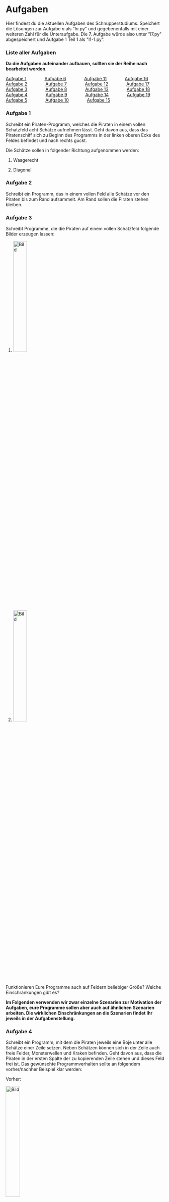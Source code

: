 # Aufgaben

Hier findest du die aktuellen Aufgaben des Schnupperstudiums.
Speichert die Lösungen zur Aufgabe *n* als "l*n*.py"
und gegebenenfalls mit einer weiteren Zahl für die Unteraufgabe.
Die 7. Aufgabe würde also unter "l7.py" abgespeichert und Aufgabe 1 Teil 1 als "l1-1.py".



### Liste aller Aufgaben

**Da die Aufgaben aufeinander aufbauen, sollten sie der Reihe nach bearbeitet werden.**

 [Aufgabe 1](#auf1 "Aufgabe 1")  &emsp; &emsp; &emsp;  [Aufgabe 6](#auf6 "Aufgabe 6")     &emsp; &emsp; &emsp;  [Aufgabe 11](#auf11 "Aufgabe 11") &emsp; &emsp; &emsp;  [Aufgabe 16](#auf16 "Aufgabe 16")<br>
 [Aufgabe 2](#auf2 "Aufgabe 2")  &emsp; &emsp; &emsp;  [Aufgabe 7](#auf7 "Aufgabe 7")     &emsp; &emsp; &emsp;  [Aufgabe 12](#auf12 "Aufgabe 12") &emsp; &emsp; &emsp;  [Aufgabe 17](#auf17 "Aufgabe 17")<br>
 [Aufgabe 3](#auf3 "Aufgabe 3")  &emsp; &emsp; &emsp;  [Aufgabe 8](#auf8 "Aufgabe 8")     &emsp; &emsp; &emsp;  [Aufgabe 13](#auf13 "Aufgabe 13") &emsp; &emsp; &emsp;  [Aufgabe 18](#auf18 "Aufgabe 18")<br>
 [Aufgabe 4](#auf4 "Aufgabe 4")  &emsp; &emsp; &emsp;  [Aufgabe 9](#auf9 "Aufgabe 9")     &emsp; &emsp; &emsp;  [Aufgabe 14](#auf14 "Aufgabe 14") &emsp; &emsp; &emsp;  [Aufgabe 19](#auf19 "Aufgabe 19")<br>
 [Aufgabe 5](#auf5 "Aufgabe 5")  &emsp; &emsp; &emsp;  [Aufgabe 10](#auf10 "Aufgabe 10")  &emsp; &emsp; &emsp;  [Aufgabe 15](#auf15 "Aufgabe 15") <br>



### Aufgabe 1

Schreibt ein Piraten-Programm, welches die Piraten in einem vollen Schatzfeld acht Schätze aufnehmen lässt. Geht davon aus, dass das Piratenschiff sich zu Beginn des Programms in der linken oberen Ecke des Feldes befindet und nach rechts guckt.

Die Schätze sollen in folgender Richtung aufgenommen werden:

1. Waagerecht

1. Diagonal



<a name="auf2"></a>

### Aufgabe 2

Schreibt ein Programm, das in einem vollen Feld alle Schätze vor den Piraten bis zum Rand aufsammelt. Am Rand sollen die Piraten stehen bleiben.



<a name="auf3"></a>

### Aufgabe 3

Schreibt Programme, die die Piraten auf einem vollen Schatzfeld folgende Bilder erzeugen lassen:

1. <img title = "Bild" width="30%" height="30%" src="/assets/challenge/challenge3a.jpg">

1. <img title = "Bild" width="30%" height="30%" src="/assets/challenge/challenge3b.jpg">

Funktionieren Eure Programme auch auf Feldern beliebiger Größe? Welche Einschränkungen gibt es?



**Im Folgenden verwenden wir zwar einzelne Szenarien zur Motivation der Aufgaben, eure Programme sollen aber auch auf ähnlichen Szenarien arbeiten. Die wirklichen Einschränkungen an die Szenarien findet Ihr jeweils in der Aufgabenstellung.**



<a name="auf4"></a>

### Aufgabe 4

Schreibt ein Programm, mit dem die Piraten jeweils eine Boje unter alle Schätze einer Zeile setzen. Neben Schätzen können sich in der Zeile auch freie Felder, Monsterwellen und Kraken befinden. Geht davon aus, dass die Piraten in der ersten Spalte der zu kopierenden Zeile stehen und dieses Feld frei ist. Das gewünschte Programmverhalten sollte an folgendem vorher/nachher Beispiel klar werden:

Vorher:

<img title = "Bild" width="30%" height="30%" src="/assets/challenge/challenge4a.jpg">

Nachher:

<img title = "Bild" width="30%" height="30%" src="/assets/challenge/challenge4b.jpg">

Wo sich die Piraten am Programmende befinden ist egal.



<a name="auf5"></a>

### Aufgabe 5

Die Piraten sollen eine Schatzspur aufnehmen. Sie sollen stehen bleiben, wenn sie keine Schatz mehr sehen.

<img title = "Bild" width="30%" height="30%" src="/assets/challenge/challenge5.jpg">

Geht davon aus, dass die Piraten am Anfang der Schatzspur stehen und jeder Schatz in der Spur neben maximal zwei anderen Schätzen liegt. Nehmt euch aber von Monsterwellen und Kraken in acht.



<a name="auf6"></a>

### Aufgabe 6

Die Piraten sollen aus einem durch Monsterwellen begrenzten Labyrinth herausfinden. Der Ausgang ist mit einem Schatz markiert.

<img title = "Bild" width="30%" height="30%" src="/assets/challenge/challenge6.jpg">

Überlegt, ob euer Algorithmus immer den Ausweg aus einem Labyrinth finden kann. Konstruiert Situationen, in denen euer Programm fehl schlägt. Versucht euer Programm zu verbessern.



<a name="auf7"></a>

### Aufgabe 7 - Rekursion

Wir betrachten noch einmal das Problem aus Aufgabe 5.

1. Verändert Euren Algorithmus so, dass die Piraten, nachdem sie die komplette Schatzspur aufgenommen haben, sie wieder in Form von Bojen ablegen.

1. Schön wäre es natürlich, wenn die Piraten nicht nur eine Spur aufnehmen könnten, sondern beim Zurücklaufen auch weitere abzweigende Spuren aufnehmen könnten (Piraten sind ja doch sehr gierig). Überlegt, wie ihr das Programm aus Aufgabenteil 1 verändern könnt, damit die Piraten auch auf ihrem Rückweg suchen. Entfernt als ersten Schritt die Markierungen auf dem Rückweg und sucht nach Punkten in Eurem Programm, an denen es sinnvoll wäre, nach weiteren Schätzen Ausschau zu halten. Hier ein Beispiel für einen unübersichtlichen, verzweigten Schatzpfad:

<img title = "Bild" width="30%" height="30%" src="/assets/challenge/challenge7.jpg"><br><br>



## Erlang mit Parametern

**In den Aufgaben 8 - 13 könnt Ihr davon ausgehen, dass die Felder keine Wellen oder Kraken enthalten. Außerdem könnt Ihr davon ausgehen, dass ggf. bestimmte Randzeilen und -spalten keine Schätze enthalten. Solltet Ihr später noch Zeit haben, könnt Ihr Eure Lösungen für Spezialfälle zusätzlich anpassen.**



<a name="auf8"></a>

### Aufgabe 8

Die Piraten sollen in einem leeren Feld ein Quadrat mit einer vorgegebenen Kantenlänge mit Bojen markieren. Achtet darauf, dass alle möglichen Kantenlängen funktionieren. Zunächst kann die Eingabe der Kantenlänge statisch in der *start()*- Anweisungssequenz erfolgen. In einem zweiten Schritt sollen die Piraten zuerst Schätze vor ihnen einsammeln und deren Anzahl als Kantenlänge für das Quadrat verwenden.



<a name="auf9"></a>

### Aufgabe 9

Die Piraten sollen überprüfen, ob zwei aufeinander folgende Zeilen gleich viele Schätze enthalten. Ist dies der Fall, so sollen sie in die erste Spalte der zweiten Zeile laufen. Sonst in die letzte Spalte der zweiten Zeile.



<a name="auf10"></a>

### Aufgabe 10

Schreibt ein Programm, welches alle Schätze in der Piraten Welt zählt und anschließend diese Zahl als aufeinanderfolgende Bojen ausgibt. Sollte für die Ausgabe eine Zeile nicht ausreichen, könnt Ihr mehrere Zeilen verwenden.

Geht davon aus, dass die Piraten am Anfang in der linken Ecke stehen und nach rechts schauen.



<a name="auf11"></a>

### Aufgabe 11

Schreibt ein Programm, mit dessen Hilfe die Piraten herausfinden können, in welcher  Zeile sich die meisten Schätze auf dem Feld befinden. Als Ausgabe sollen die Piraten am Programmende in dieser Zeile stehen bleiben. Falls die Zeile mit den meisten Schätzen nicht eindeutig ist, können die Piraten in einer der Zeilen mit den meisten Schätzen stehen bleiben.

Vernachlässigt zunächst die Schätze in der ersten Zeile(nicht zählen!). Wer will kann sie später noch in den Algorithmus aufnehmen.



<a name="auf12"></a>

### Aufgabe 12 (Zusatzaufgabe)

Implementiert Aufgabe 9 ohne Parameter zu verwenden.



<a name="auf13"></a>

### Aufgabe 13 (Zusatzaufgabe)

Ändert Aufgabe 8 so ab, dass das Quadrat um 45° verdreht dargestellt wird, also auf einer Spitze stehend.



<a name="auf14"></a>

### Aufgabe 14 (Zusatzaufgabe)

Bei dieser Aufgabe stehen die Piraten in der linken oberen Ecke des Feldes. Vor ihnen befinden sich Schätze und leere Felder, welche die binären Ziffern 1 und 0 repräsentieren. Diese binären Ziffern ergeben eine Binärzahl, welche zur Erkennung des Zahlenendes mit einer Welle abschließt. Die Piraten sollen diese Binärzahl (z.B. 11001) einlesen und in dem entsprechden Feld (hier z.B. das 25. Feld) eine Markierung ablegen. Um das Feld möglichst effizient zu finden, könnt ihr von einer festen Feldbreite ausgehen.



## Erlang mit Datenstrukturen

<a name="auf15"></a>

### Aufgabe 15

Die Piraten sollen überprüfen, ob zwei aufeinanderfolgende Zeilen jeweils das Spiegelbild voneinander sind. Ist dies der Fall, sollen sie ganz nach unten laufen. Sonst ganz nach oben. Folgendes Beispiel soll verdeutlichen, was mit "Spiegelbild von einander" gemeint ist:

<img title = "Bild" width="30%" height="30%" src="/assets/challenge/challenge15.jpg">

Wie könnt Ihr Euer Programm ändern,damit nicht das Spiegelbild, sondern die Gleichheit der Zeilen überprüft wird?



<a name="auf16"></a>

### Aufgabe 16

Die Piraten sollen sich eine Zeile (bestehend aus Schätzen und freien Feldern) merken und eine andere Zeile suchen, die mit der ersten Zeile identisch ist. In dieser Zeile sollen sie stehen bleiben. Ist keine Zeile mit der ersten Zeile identisch, sollen sie zurück in die erste Zeile laufen.



<a name="auf17"></a>

### Aufgabe 17

Schreibt ein Programm, welches sich ähnlich wie das Programm aus Aufgabe 7.1 verhält. Allerdings sollen die Bojen nicht in umgekehrter Reihenfolge gelegt werden. Vielmehr sollen die Piraten an den Ausgangspunkt zurücksegeln und von dort die zunächst aufgesammelte Spur nachträglich mit Bojen markieren und am Ende der Spur stehen bleiben. Könnt Ihr die aufgesammelte Intormation auch dazu verwenden, zum Ausgangspunkt zurückzukehren, also hierzu nicht die Rekursion verwenden?



<a name="auf18"></a>

### Aufgabe 18 (Zusatzaufgabe)

Die Piraten sollen durch einen Spurcode gesteuert werden können. Der Spurcode ist eine Folge von Schätzen, Bojen und freien Feldern, welche durch eine Monsterwelle abgeschlossen wird. Damit der Spurcode auch mehr als 10 Zeichen lang sein kann, darf er auch um die Ecke gehen. Im Spurcode steht jedes freie Feld für einen Schritt nach vorne, jeder Schatz für eine Drehung nach links und jede Boje für eine Drehung nach rechts. Schreibt ein Programm, welches die Piraten zunächst einen Spurcode (welcher direkt vor den Piraten beginnen sollte) einlesen lässt und dann die Spurfolge interpretiert. D.h. die Piraten von der linken oberen Ecke aus an eine beliebige Feldposition navigieren lässt und dort abschließend eine Boje ablegt.



<a name="auf19"></a>

### Aufgabe 19 (Zusatzaufgabe)

Aufgabe 15 kann auch ohne Parameter und Datenstrukturen gelöst werden. Die Idee ist wieder die Verwendung von Rekursion und dem Laufzeitkeller.
